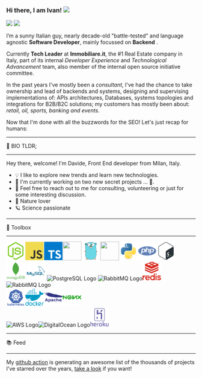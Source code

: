 ### Hi there, I am Ivan! <img src="https://raw.githubusercontent.com/MartinHeinz/MartinHeinz/master/wave.gif" width="30px">

[![](https://img.shields.io/badge/-Twitter-informational?style=for-the-badge&logo=twitter&logoColor=white&color=00aced)](https://twitter.com/ivcaric)
[![](https://img.shields.io/badge/-Linkedin-informational?style=for-the-badge&logo=linkedin&logoColor=white&color=2867B2)](https://www.linkedin.com/in/ivan-roberto-caricato-268904185)

I’m a sunny Italian guy, nearly decade-old "battle-tested" and language agnostic __Software Developer__, mainly focussed on __Backend__ .

Currently **Tech Leader** at **Immobiliare.it**, the #1 Real Estate company in Italy, part of its internal *Developer Experience* and *Technological Advancement* team, also member of the internal open source initiative committee.

In the past years I've mostly been a *consultant*, I've had the chance to take ownership and lead of backends and systems, designing and supervising implementations of: APIs architectures, Databases, systems topologies and integrations for B2B/B2C solutions; my customers has mostly been about: *retail, oil, sports, banking and events*.

Now that I'm done with all the buzzwords for the SEO! Let's just recap for humans:

---

🚀 BIO TLDR;

---
Hey there, welcome!
I'm Davide, Front End developer from  Milan, Italy.

- 💡  I like to explore new trends and learn new technologies.
- 🚧  I'm currently working on two new secret projects ... 👀.
- 💬  Feel free to reach out to me for consulting, volunteering or just for some interesting discussion.
- 🌱 Nature lover
- 🪐 Science passionate

---

🧰 Toolbox

---

<img src="https://raw.githubusercontent.com/devicons/devicon/master/icons/nodejs/nodejs-original.svg" alt="Node.js Logo" width="50" height="50"/><img src="https://raw.githubusercontent.com/devicons/devicon/master/icons/javascript/javascript-original.svg" alt="JavaScript Logo" width="50" height="50"/><img src="https://raw.githubusercontent.com/devicons/devicon/master/icons/typescript/typescript-original.svg" alt="TypeScript Logo" width="50" height="50"/><img src="https://cdn.jsdelivr.net/gh/devicons/devicon/icons/react/react-original-wordmark.svg" width="50" height="50"/><img src="https://raw.githubusercontent.com/devicons/devicon/master/icons/go/go-original.svg" alt="GO Golang Logo" width="50" height="50"/><img src="https://cdn.jsdelivr.net/gh/devicons/devicon/icons/rust/rust-plain.svg" width="50" height="50" /><img src="https://raw.githubusercontent.com/devicons/devicon/master/icons/python/python-original.svg" alt="Python Logo" width="50" height="50"/><img src="https://github.com/devicons/devicon/raw/master/icons/php/php-plain.svg" alt="PHP Logo" width="50" height="50"/><img src="https://github.com/devicons/devicon/raw/master/icons/bash/bash-original.svg" alt="Bash Logo" width="50" height="50"/>
<br />
<img src="https://raw.githubusercontent.com/devicons/devicon/master/icons/mongodb/mongodb-plain-wordmark.svg" alt="MongoDB Logo" 
width="50" height="50"/> <img src="https://raw.githubusercontent.com/devicons/devicon/master/icons/mysql/mysql-plain-wordmark.svg" alt="MySQL Logo" width="50" height="50"/> <img src="https://cdn.worldvectorlogo.com/logos/postgresql.svg" alt="PostgreSQL Logo" width="50" height="50"/> <img src="https://cdn.worldvectorlogo.com/logos/rabbitmq.svg" alt="RabbitMQ Logo" width="50" height="50"/><img src="https://raw.githubusercontent.com/devicons/devicon/master/icons/redis/redis-plain-wordmark.svg" alt="Redis Logo" width="50" height="50"/> <img src="https://static-www.elastic.co/v3/assets/bltefdd0b53724fa2ce/blt987f36e6cf17bc9a/5ea8c7fba7bdee51f48010f7/brand-elastic-vertical-220x130.svg" alt="RabbitMQ Logo" width="50" height="50"/>
<br />
<img src="https://raw.githubusercontent.com/devicons/devicon/master/icons/kubernetes/kubernetes-plain-wordmark.svg" alt="Kubernetes K8s Logo" width="50" height="50"/><img src="https://raw.githubusercontent.com/devicons/devicon/master/icons/docker/docker-plain-wordmark.svg" alt="Laravel Logo" width="50" height="50"/><img src="https://raw.githubusercontent.com/devicons/devicon/master/icons/apache/apache-plain-wordmark.svg" alt="Apache Logo" width="50" height="50"/><img src="https://raw.githubusercontent.com/devicons/devicon/master/icons/nginx/nginx-original.svg" alt="NGINX Logo" width="50" height="50"/>
<br />
<img src="https://cdn.worldvectorlogo.com/logos/aws-2.svg" alt="AWS Logo" width="50" height="50"/><img src="https://cdn.worldvectorlogo.com/logos/digitalocean.svg" alt="DigitalOcean Logo" width="50" height="50"/><img src="https://github.com/devicons/devicon/raw/master/icons/heroku/heroku-original-wordmark.svg" alt="Heroku Logo" width="50" height="50"/>

---

📚 Feed

---

My [github action](https://github.com/simonecorsi/mawesome) is generating an awesome list of the thousands of projects I've starred over the years, [take a look](https://github.com/simonecorsi/awesome) if you want!
